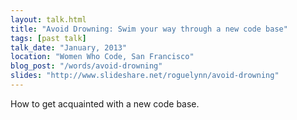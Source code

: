 ```yaml
---
layout: talk.html
title: "Avoid Drowning: Swim your way through a new code base"
tags: [past talk]
talk_date: "January, 2013"
location: "Women Who Code, San Francisco"
blog_post: "/words/avoid-drowning"
slides: "http://www.slideshare.net/roguelynn/avoid-drowning"
---
```


How to get acquainted with a new code base.